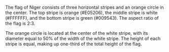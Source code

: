 The flag of Niger consists of three horizontal stripes and an orange circle in the center. The top stripe is orange (#E05206), the middle stripe is white (#FFFFFF), and the bottom stripe is green (#009543). The aspect ratio of the flag is 2:3.

The orange circle is located at the center of the white stripe, with its diameter equal to 50% of the width of the white stripe. The height of each stripe is equal, making up one-third of the total height of the flag.